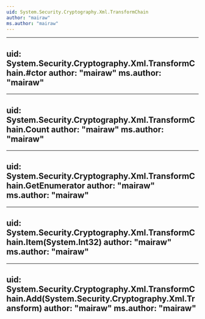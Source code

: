 ```yaml
---
uid: System.Security.Cryptography.Xml.TransformChain
author: "mairaw"
ms.author: "mairaw"
---
```


---
uid: System.Security.Cryptography.Xml.TransformChain.#ctor
author: "mairaw"
ms.author: "mairaw"
---

---
uid: System.Security.Cryptography.Xml.TransformChain.Count
author: "mairaw"
ms.author: "mairaw"
---

---
uid: System.Security.Cryptography.Xml.TransformChain.GetEnumerator
author: "mairaw"
ms.author: "mairaw"
---

---
uid: System.Security.Cryptography.Xml.TransformChain.Item(System.Int32)
author: "mairaw"
ms.author: "mairaw"
---

---
uid: System.Security.Cryptography.Xml.TransformChain.Add(System.Security.Cryptography.Xml.Transform)
author: "mairaw"
ms.author: "mairaw"
---
